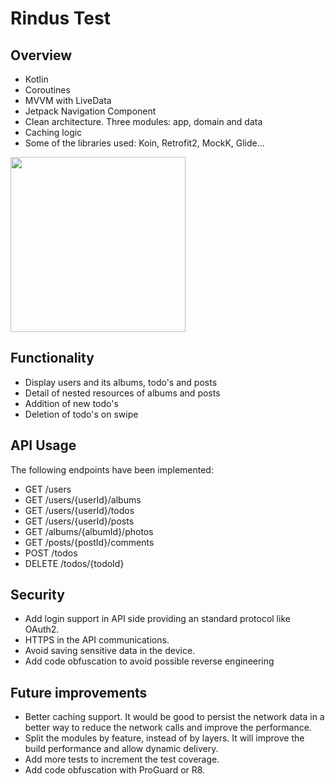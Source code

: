 # Rindus Test

## Overview

- Kotlin
- Coroutines
- MVVM with LiveData
- Jetpack Navigation Component
- Clean architecture. Three modules: app, domain and data
- Caching logic
- Some of the libraries used: Koin, Retrofit2, MockK, Glide...

<img src="https://github.com/JaimeSuarez5/RindusTest/blob/develop/fetch_user/images/rindus_test_video.gif" width="280" />

## Functionality
- Display users and its albums, todo's and posts
- Detail of nested resources of albums and posts
- Addition of new todo's
- Deletion of todo's on swipe

## API Usage

The following endpoints have been implemented:
- GET /users
- GET /users/{userId}/albums
- GET /users/{userId}/todos
- GET /users/{userId}/posts
- GET /albums/{albumId}/photos
- GET /posts/{postId}/comments
- POST /todos
- DELETE /todos/{todoId}

## Security
- Add login support in API side providing an standard protocol like OAuth2.
- HTTPS in the API communications.
- Avoid saving sensitive data in the device.
- Add code obfuscation to avoid possible reverse engineering

## Future improvements
- Better caching support. It would be good to persist the network data in a better way to reduce the network calls and improve the performance.
- Split the modules by feature, instead of by layers. It will improve the build performance and allow dynamic delivery.
- Add more tests to increment the test coverage.
- Add code obfuscation with ProGuard or R8.

